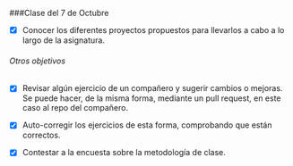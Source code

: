 ###Clase del 7 de Octubre

* [X]  Conocer los diferentes proyectos propuestos para llevarlos a cabo a lo largo de la asignatura.

###### Otros objetivos
* [X]  Revisar algún ejercicio de un compañero y sugerir cambios o mejoras. Se puede hacer, de la misma forma, mediante un pull   request, en este caso al repo del compañero.

* [X] Auto-corregir los ejercicios de esta forma, comprobando que están correctos.
* [X] Contestar a la encuesta sobre la metodología de clase.